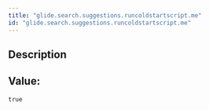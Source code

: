 ```yaml
---
title: "glide.search.suggestions.runcoldstartscript.me"
id: "glide.search.suggestions.runcoldstartscript.me"
---
```

## Description



## Value: 
```
true
```